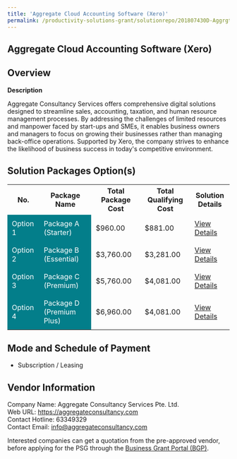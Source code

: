 ```yaml
---
title: 'Aggregate Cloud Accounting Software (Xero)'
permalink: /productivity-solutions-grant/solutionrepo/201807430D-Aggrgt-Cloud-ACC-Softwr-Xro-G
---
```


## Aggregate Cloud Accounting Software (Xero)

## Overview

**Description**

Aggregate Consultancy Services offers comprehensive digital solutions designed to streamline sales, accounting, taxation, and human resource management processes. By addressing the challenges of limited resources and manpower faced by start-ups and SMEs, it enables business owners and managers to focus on growing their businesses rather than managing back-office operations. Supported by Xero, the company strives to enhance the likelihood of business success in today's competitive environment.

## Solution Packages Option(s)

<table>
<tr>
<th><b>No.</b></th>
<th><b>Package Name</b></th>
<th><b>Total Package Cost</b></th>
<th><b>Total Qualifying Cost</b></th>
<th><b>Solution Details</b></th>
</tr>
<tr>
<td style='padding: 10px; background-color: #037E8A; color: #FFFFFF;'>Option 1</td>
<td style='padding: 10px; background-color: #037E8A; color: #FFFFFF;'>Package A (Starter)</td>
<td style='padding: 10px;'>$960.00</td>
<td style='padding: 10px;'>$881.00</td>
<td style='padding: 10px;'><a href='/images/psg/201807430D_20230287_05092024_Desensitised_Annex3_Part1.pdf' target='_blank'>View Details</a></td>
</tr>
<tr>
<td style='padding: 10px; background-color: #037E8A; color: #FFFFFF;'>Option 2</td>
<td style='padding: 10px; background-color: #037E8A; color: #FFFFFF;'>Package B (Essential)</td>
<td style='padding: 10px;'>$3,760.00</td>
<td style='padding: 10px;'>$3,281.00</td>
<td style='padding: 10px;'><a href='/images/psg/201807430D_20230287_05092024_Desensitised_Annex3_Part2.pdf' target='_blank'>View Details</a></td>
</tr>
<tr>
<td style='padding: 10px; background-color: #037E8A; color: #FFFFFF;'>Option 3</td>
<td style='padding: 10px; background-color: #037E8A; color: #FFFFFF;'>Package C (Premium)</td>
<td style='padding: 10px;'>$5,760.00</td>
<td style='padding: 10px;'>$4,081.00</td>
<td style='padding: 10px;'><a href='/images/psg/201807430D_20230287_05092024_Desensitised_Annex3_Part3.pdf' target='_blank'>View Details</a></td>
</tr>
<tr>
<td style='padding: 10px; background-color: #037E8A; color: #FFFFFF;'>Option 4</td>
<td style='padding: 10px; background-color: #037E8A; color: #FFFFFF;'>Package D (Premium Plus)</td>
<td style='padding: 10px;'>$6,960.00</td>
<td style='padding: 10px;'>$4,081.00</td>
<td style='padding: 10px;'><a href='/images/psg/201807430D_20230287_05092024_Desensitised_Annex3_Part4.pdf' target='_blank'>View Details</a></td>
</tr>
</table>

## Mode and Schedule of Payment

 - Subscription / Leasing

## Vendor Information

 Company Name: Aggregate Consultancy Services Pte. Ltd.<br>Web URL: https://aggregateconsultancy.com <br>Contact Hotline: 63349329 <br>Contact Email: info@aggregateconsultancy.com <br>

Interested companies can get a quotation from the pre-approved vendor, before applying for the PSG through the <a href='https://www.businessgrants.gov.sg/' target='_blank' rel='noopener'>Business Grant Portal (BGP)</a>.

<script src="/jquery/resize-tables.js"></script>
